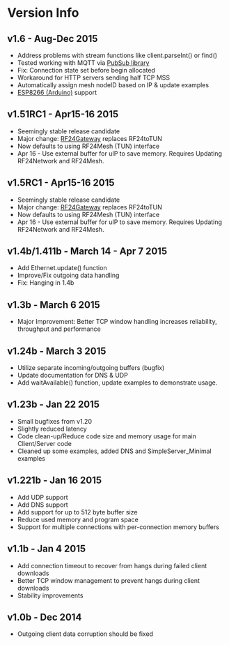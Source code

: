 # Version Info

## v1.6 - Aug-Dec 2015
- Address problems with stream functions like client.parseInt() or find()
- Tested working with MQTT via [PubSub library](https://github.com/knolleary/pubsubclient)
- Fix: Connection state set before begin allocated
- Workaround for HTTP servers sending half TCP MSS
- Automatically assign mesh nodeID based on IP & update examples
- [ESP8266 (Arduino)](https://github.com/esp8266/Arduino) support

## v1.51RC1 - Apr15-16 2015
- Seemingly stable release candidate
- Major change: [RF24Gateway](http://nRF24.github.io/RF24Gateway/) replaces RF24toTUN
- Now defaults to using RF24Mesh (TUN) interface
- Apr 16 - Use external buffer for uIP to save memory. Requires Updating RF24Network and RF24Mesh.

## v1.5RC1 - Apr15-16 2015
- Seemingly stable release candidate
- Major change: [RF24Gateway](http://nRF24.github.io/RF24Gateway/) replaces RF24toTUN
- Now defaults to using RF24Mesh (TUN) interface
- Apr 16 - Use external buffer for uIP to save memory. Requires Updating RF24Network and RF24Mesh.

## v1.4b/1.411b - March 14 - Apr 7 2015
- Add Ethernet.update() function
- Improve/Fix outgoing data handling
- Fix: Hanging in 1.4b

## v1.3b - March 6 2015
- Major Improvement: Better TCP window handling increases reliability, throughput and performance

## v1.24b - March 3 2015
- Utilize separate incoming/outgoing buffers (bugfix)
- Update documentation for DNS & UDP
- Add waitAvailable() function, update examples to demonstrate usage.

## v1.23b - Jan 22 2015
- Small bugfixes from v1.20
- Slightly reduced latency
- Code clean-up/Reduce code size and memory usage for main Client/Server code
- Cleaned up some examples, added DNS and SimpleServer_Minimal examples

## v1.221b - Jan 16 2015
- Add UDP support
- Add DNS support
- Add support for up to 512 byte buffer size
- Reduce used memory and program space
- Support for multiple connections with per-connection memory  buffers

## v1.1b - Jan 4 2015
- Add connection timeout to recover from hangs during failed client downloads
- Better TCP window management to prevent hangs during client downloads
- Stability improvements

## v1.0b - Dec 2014
- Outgoing client data corruption should be fixed
